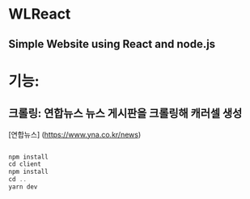 # WLReact

## Simple Website using React and node.js


# 기능:

## 크롤링: 연합뉴스 뉴스 게시판을 크롤링해 캐러셀 생성

[연합뉴스] (https://www.yna.co.kr/news)

```c

npm install
cd client
npm install
cd ..
yarn dev

```
